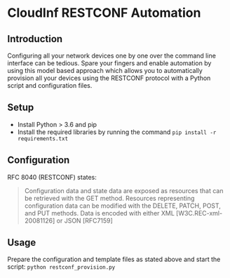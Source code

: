 # CloudInf RESTCONF Automation
## Introduction
Configuring all your network devices one by one over the command line interface can be tedious. Spare your fingers and enable automation by using this model based approach which allows you to automatically provision all your devices using the RESTCONF protocol with a Python script and configuration files.

## Setup
- Install Python > 3.6 and pip
- Install the required libraries by running the command `pip install -r requirements.txt`

## Configuration
RFC 8040 (RESTCONF) states:
>Configuration data and state data are exposed as resources that can
>be retrieved with the GET method.  Resources representing
>configuration data can be modified with the DELETE, PATCH, POST, and
>PUT methods.  Data is encoded with either XML [W3C.REC-xml-20081126]
>or JSON [RFC7159]

## Usage
Prepare the configuration and template files as stated above and start the script:
`python restconf_provision.py`
